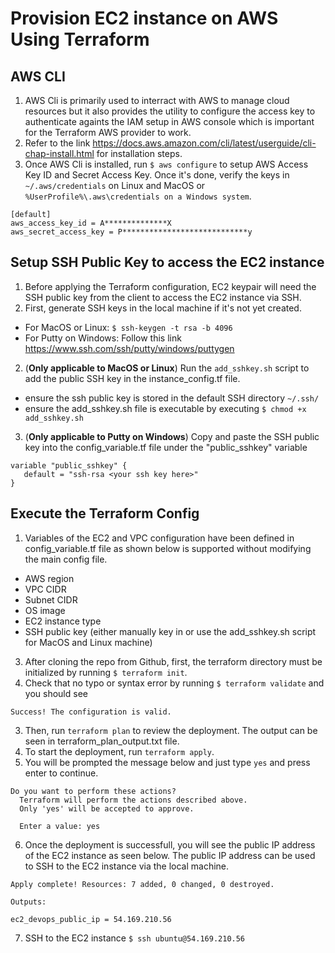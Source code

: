 # Provision EC2 instance on AWS Using Terraform

## AWS CLI
1) AWS Cli is primarily used to interract with AWS to manage cloud resources but it also provides the utility to configure the access key to authenticate againts the IAM setup in AWS console which is important for the Terraform AWS provider to work.
2) Refer to the link https://docs.aws.amazon.com/cli/latest/userguide/cli-chap-install.html for installation steps.
3) Once AWS Cli is installed, run `$ aws configure` to setup AWS Access Key ID and Secret Access Key. Once it's done, verify the keys in `~/.aws/credentials` on Linux and MacOS or `%UserProfile%\.aws\credentials on a Windows system`.
```
[default]
aws_access_key_id = A**************X
aws_secret_access_key = P****************************y
```

## Setup SSH Public Key to access the EC2 instance
1) Before applying the Terraform configuration, EC2 keypair will need the SSH public key from the client to access the EC2 instance via SSH.
1) First, generate SSH keys in the local machine if it's not yet created.
  * For MacOS or Linux: `$ ssh-keygen -t rsa -b 4096`
  * For Putty on Windows: Follow this link https://www.ssh.com/ssh/putty/windows/puttygen
2) (**Only applicable to MacOS or Linux**) Run the `add_sshkey.sh` script to add the public SSH key in the instance_config.tf file.
  * ensure the ssh public key is stored in the default SSH directory `~/.ssh/`
  * ensure the add_sshkey.sh file is executable by executing `$ chmod +x add_sshkey.sh`
3) (**Only applicable to Putty on Windows**) Copy and paste the SSH public key into the config_variable.tf file under the "public_sshkey" variable
```
variable "public_sshkey" {
   default = "ssh-rsa <your ssh key here>"
}
```
## Execute the Terraform Config
1) Variables of the EC2 and VPC configuration have been defined in config_variable.tf file as shown below is supported without modifying the main config file. 
* AWS region
* VPC CIDR
* Subnet CIDR
* OS image
* EC2 instance type 
* SSH public key (either manually key in or use the add_sshkey.sh script for MacOS and Linux machine)
3) After cloning the repo from Github, first, the terraform directory must be initialized by running `$ terraform init`.
2) Check that no typo or syntax error by running `$ terraform validate` and you should see
```
Success! The configuration is valid.
```
3) Then, run `terraform plan` to review the deployment. The output can be seen in terraform_plan_output.txt file.
4) To start the deployment, run `terraform apply`.
5) You will be prompted the message below and just type `yes` and press enter to continue.
```
Do you want to perform these actions?
  Terraform will perform the actions described above.
  Only 'yes' will be accepted to approve.

  Enter a value: yes
```
6) Once the deployment is successfull, you will see the public IP address of the EC2 instance as seen below. The public IP address can be used to SSH to the EC2 instance via the local machine.
```
Apply complete! Resources: 7 added, 0 changed, 0 destroyed.

Outputs:

ec2_devops_public_ip = 54.169.210.56
```
7) SSH to the EC2 instance `$ ssh ubuntu@54.169.210.56`
